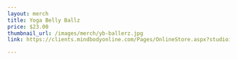```yaml
---
layout: merch
title: Yoga Belly Ballz
price: $23.00
thumbnail_url: /images/merch/yb-ballerz.jpg
link: https://clients.mindbodyonline.com/Pages/OnlineStore.aspx?studioid=11869&partnerID=0&catid=

---
```


